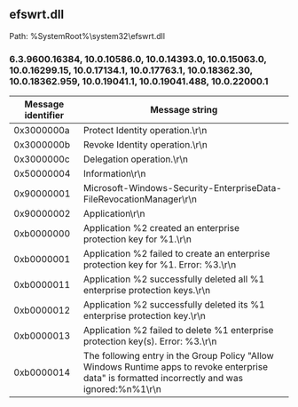 ## efswrt.dll

Path: %SystemRoot%\system32\efswrt.dll

### 6.3.9600.16384, 10.0.10586.0, 10.0.14393.0, 10.0.15063.0, 10.0.16299.15, 10.0.17134.1, 10.0.17763.1, 10.0.18362.30, 10.0.18362.959, 10.0.19041.1, 10.0.19041.488, 10.0.22000.1

Message identifier | Message string
--- | ---
0x3000000a | Protect Identity operation.\r\n
0x3000000b | Revoke Identity operation.\r\n
0x3000000c | Delegation operation.\r\n
0x50000004 | Information\r\n
0x90000001 | Microsoft-Windows-Security-EnterpriseData-FileRevocationManager\r\n
0x90000002 | Application\r\n
0xb0000000 | Application %2 created an enterprise protection key for %1.\r\n
0xb0000001 | Application %2 failed to create an enterprise protection key for %1. Error: %3.\r\n
0xb0000011 | Application %2 successfully deleted all %1 enterprise protection keys.\r\n
0xb0000012 | Application %2 successfully deleted its %1 enterprise protection key.\r\n
0xb0000013 | Application %2 failed to delete %1 enterprise protection key(s). Error: %3.\r\n
0xb0000014 | The following entry in the Group Policy "Allow Windows Runtime apps to revoke enterprise data" is formatted incorrectly and was ignored:%n%1\r\n

